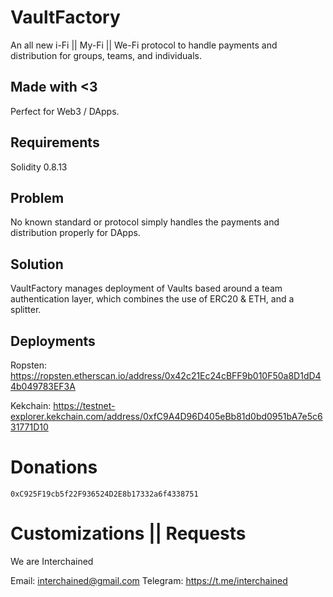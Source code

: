 # VaultFactory
An all new i-Fi || My-Fi || We-Fi protocol to handle payments and distribution for groups, teams, and individuals.

## Made with <3
Perfect for Web3 / DApps.

## Requirements
Solidity 0.8.13

## Problem
No known standard or protocol simply handles the payments and distribution properly for DApps.

## Solution
VaultFactory manages deployment of Vaults based around a team authentication layer, which combines the use of ERC20 & ETH, and a splitter. 

## Deployments
Ropsten: https://ropsten.etherscan.io/address/0x42c21Ec24cBFF9b010F50a8D1dD44b049783EF3A

Kekchain: https://testnet-explorer.kekchain.com/address/0xfC9A4D96D405eBb81d0bd0951bA7e5c631771D10

# Donations 

```
0xC925F19cb5f22F936524D2E8b17332a6f4338751
```

# Customizations || Requests
We are Interchained

Email: interchained@gmail.com
Telegram: https://t.me/interchained
